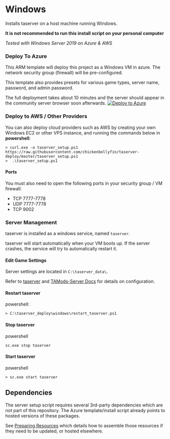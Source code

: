 # Windows
Installs taserver on a host machine running Windows.

**It is not recommended to run this install script on your personal computer**

_Tested with Windows Server 2019 on Azure & AWS_


### Deploy To Azure 
This ARM template will deploy this project as a Windows VM in azure. The network security group (firewall) will be pre-configured. 

This template also provides presets for various game types, server name, password, and admin password.

The full deployment takes about 10 minutes and the server should appear in the community server browser soon afterwards.
[![Deploy to Azure](https://aka.ms/deploytoazurebutton)](https://portal.azure.com/#create/Microsoft.Template/uri/https%3A%2F%2Fraw.githubusercontent.com%2Fchickenbellyfin%2Ftaserver-deploy%2Fmaster%2Fazure%2Fazuredeploy.json)

### Deploy to AWS / Other Providers

You can also deploy cloud providers such as AWS by creating your own Windows EC2 or other VPS instance, and running the commands below in **powershell**:

```
> curl.exe -o taserver_setup.ps1 https://raw.githubusercontent.com/chickenbellyfin/taserver-deploy/master/taserver_setup.ps1
>  .\taserver_setup.ps1
```

#### Ports
You must also need to open the following ports in your security group / VM firewall:
- TCP 7777-7778
- UDP 7777-7778
- TCP 9002

### Server Management

taserver is installed as a windows service, named `taserver`. 

taserver will start automatically when your VM boots up. If the server crashes, the service will try to automatically restart it.

#### Edit Game Settings
Server settings are located in `C:\taserver_data\`.

Refer to [taserver](https://github.com/Griffon26/taserver) and [TAMods-Server Docs](https://www.tamods.org/docs/doc_srv_api_overview.html) for details on configuration.


#### Restart taserver
powershell:
```
> C:\taserver_deploy\windows\restart_taserver.ps1
```

#### Stop taserver
powershell
```
sc.exe stop taserver
```

#### Start taserver
powershell
```
> sc.exe start taserver
```

## Dependencies
The server setup script requires several 3rd-party dependencies which are not part of this repository. The Azure template/install script already points to hosted versions of these packages. 

See [Preparing Resources](preparing_resources.md) which details how to assemble those resources if they need to be updated, or hosted elsewhere. 
